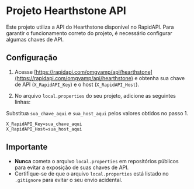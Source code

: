 # Projeto Hearthstone API

Este projeto utiliza a API do Hearthstone disponível no RapidAPI. Para garantir o funcionamento correto do projeto, é necessário configurar algumas chaves de API.

## Configuração

1. Acesse [https://rapidapi.com/omgvamp/api/hearthstone](https://rapidapi.com/omgvamp/api/hearthstone) e obtenha sua chave de API (`X_RapidAPI_Key`) e o host (`X_RapidAPI_Host`).

2. No arquivo `local.properties` do seu projeto, adicione as seguintes linhas:

Substitua `sua_chave_aqui` e `sua_host_aqui` pelos valores obtidos no passo 1.

```properties
X_RapidAPI_Key=sua_chave_aqui
X_RapidAPI_Host=sua_host_aqui
```

## Importante

- **Nunca** cometa o arquivo `local.properties` em repositórios públicos para evitar a exposição de suas chaves de API.
- Certifique-se de que o arquivo `local.properties` está listado no `.gitignore` para evitar o seu envio acidental.
